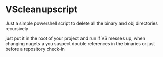 # VScleanupscript
Just a simple powershell script to delete all the binary and obj directories recursively

just put it in the root of your project and run if VS messes up, when changing nugets a you suspect double references in the binaries or just before a repository check-in
